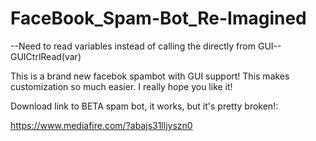 FaceBook_Spam-Bot_Re-Imagined
=============================

--Need to read variables instead of calling the directly from GUI-- GUICtrlRead(var)

This is a brand new facebok spambot with GUI support! This makes customization so much easier. I really hope you like it!


Download link to BETA spam bot, it works, but it's pretty broken!:

https://www.mediafire.com/?abajs31lljyszn0


